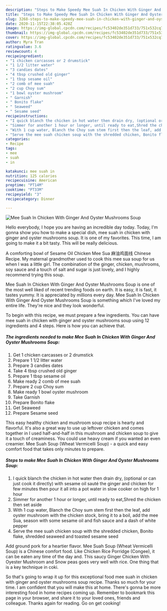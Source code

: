 ```yaml
---
description: "Steps to Make Speedy Mee Suah In Chicken With Ginger And Oyster Mushrooms Soup"
title: "Steps to Make Speedy Mee Suah In Chicken With Ginger And Oyster Mushrooms Soup"
slug: 3268-steps-to-make-speedy-mee-suah-in-chicken-with-ginger-and-oyster-mushrooms-soup
date: 2020-11-15T22:38:05.428Z
image: https://img-global.cpcdn.com/recipes/fc53402de351d733/751x532cq70/mee-suah-in-chicken-with-ginger-and-oyster-mushrooms-soup-recipe-main-photo.jpg
thumbnail: https://img-global.cpcdn.com/recipes/fc53402de351d733/751x532cq70/mee-suah-in-chicken-with-ginger-and-oyster-mushrooms-soup-recipe-main-photo.jpg
cover: https://img-global.cpcdn.com/recipes/fc53402de351d733/751x532cq70/mee-suah-in-chicken-with-ginger-and-oyster-mushrooms-soup-recipe-main-photo.jpg
author: Myra Tran
ratingvalue: 3.6
reviewcount: 4
recipeingredient:
- "1 chicken carcasses or 2 drumstick"
- "1 1/2 litter water"
- "3 candies dates"
- "4 tbsp crushed old ginger"
- "1 tbsp sesame oil"
- "2 comb of mee suah"
- "2 cup Choy sum"
- "1 bowl oyster mushroom"
- " Garnish"
- " Bonito flake"
- " Seaweed"
- " Sesame seed"
recipeinstructions:
- "I quick blanch the chicken in hot water then drain dry, (optional or can just cook it directly) with sesame oil sauté the ginger and chicken for few minutes then pour it all into a pot water in slow cooker on high for 1 hour"
- "Simmer for another 1 hour or longer, until ready to eat,Shred the chicken then set aside"
- "With 1 cup water, Blanch the Choy sum stem first then the leaf, add oyster mushroom with the chicken stock, bring it to a boil, add the mee Sua, season with some sesame oil and fish sauce and a dash of white pepper"
- "Serve the mee suah chicken soup with the shredded chicken, Bonito flake, shredded seaweed and toasted sesame seed"
categories:
- Recipe
tags:
- mee
- suah
- in

katakunci: mee suah in 
nutrition: 125 calories
recipecuisine: American
preptime: "PT14M"
cooktime: "PT33M"
recipeyield: "3"
recipecategory: Dinner

---
```



![Mee Suah In Chicken With Ginger And Oyster Mushrooms Soup](https://img-global.cpcdn.com/recipes/fc53402de351d733/751x532cq70/mee-suah-in-chicken-with-ginger-and-oyster-mushrooms-soup-recipe-main-photo.jpg)

Hello everybody, I hope you are having an incredible day today. Today, I'm gonna show you how to make a special dish, mee suah in chicken with ginger and oyster mushrooms soup. It is one of my favorites. This time, I am going to make it a bit tasty. This will be really delicious.

A comforting bowl of Sesame Oil Chicken Mee Sua 麻油鸡面线 Chinese Recipe. My maternal grandmother used to cook this mee sua soup for us when I was a little girl. The combination of the ginger, chicken, mushrooms, soy sauce and a touch of salt and sugar is just lovely, and I highly recommend trying this soup.

Mee Suah In Chicken With Ginger And Oyster Mushrooms Soup is one of the most well liked of recent trending foods on earth. It is easy, it is fast, it tastes yummy. It is appreciated by millions every day. Mee Suah In Chicken With Ginger And Oyster Mushrooms Soup is something which I've loved my entire life. They're nice and they look wonderful.


To begin with this recipe, we must prepare a few ingredients. You can have mee suah in chicken with ginger and oyster mushrooms soup using 12 ingredients and 4 steps. Here is how you can achieve that.

<!--inarticleads1-->

##### The ingredients needed to make Mee Suah In Chicken With Ginger And Oyster Mushrooms Soup:

1. Get 1 chicken carcasses or 2 drumstick
1. Prepare 1 1/2 litter water
1. Prepare 3 candies dates
1. Take 4 tbsp crushed old ginger
1. Prepare 1 tbsp sesame oil
1. Make ready 2 comb of mee suah
1. Prepare 2 cup Choy sum
1. Make ready 1 bowl oyster mushroom
1. Take  Garnish
1. Prepare  Bonito flake
1. Get  Seaweed
1. Prepare  Sesame seed


This easy healthy chicken and mushroom soup recipe is hearty and flavorful. It&#39;s also a great way to use up leftover chicken and comes together in I used half-and-half in this mushroom and chicken soup to give it a touch of creaminess. You could use heavy cream if you wanted an even creamier. Mee Suah Soup (Wheat Vermicelli Soup) - a quick and easy comfort food that takes only minutes to prepare. 

<!--inarticleads2-->

##### Steps to make Mee Suah In Chicken With Ginger And Oyster Mushrooms Soup:

1. I quick blanch the chicken in hot water then drain dry, (optional or can just cook it directly) with sesame oil sauté the ginger and chicken for few minutes then pour it all into a pot water in slow cooker on high for 1 hour
1. Simmer for another 1 hour or longer, until ready to eat,Shred the chicken then set aside
1. With 1 cup water, Blanch the Choy sum stem first then the leaf, add oyster mushroom with the chicken stock, bring it to a boil, add the mee Sua, season with some sesame oil and fish sauce and a dash of white pepper
1. Serve the mee suah chicken soup with the shredded chicken, Bonito flake, shredded seaweed and toasted sesame seed


Add ground pork for a heartier flavor. Mee Suah Soup (Wheat Vermicelli Soup) is a Chinese comfort food. Like Chicken Rice Porridge (Congee), it can be eaten any time of the day and. This saucy Ginger Chicken With Oyester Mushroom and Snow peas goes very well with rice. One thing that is a key technique in coki. 

So that's going to wrap it up for this exceptional food mee suah in chicken with ginger and oyster mushrooms soup recipe. Thanks so much for your time. I am confident that you will make this at home. There's gonna be more interesting food in home recipes coming up. Remember to bookmark this page in your browser, and share it to your loved ones, friends and colleague. Thanks again for reading. Go on get cooking!
